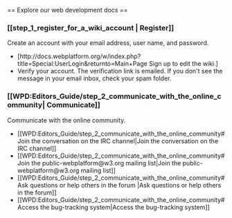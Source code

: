 == Explore our web development docs ==

<div class="topic-container">
  <div class="long-topic">
      <div class="place-holder"></div>
      <div class="inner">
        <h3>[[step_1_register_for_a_wiki_account | Register]]</h3>
        <p>Create an account with your email address, user name, and password.</p>
        <ul>
            <li>[http://docs.webplatform.org/w/index.php?title=Special:UserLogin&returnto=Main+Page Sign up to edit the wiki.]</li>
            <li>Verify your account. The verification link is emailed. If you don't see the message in your email inbox, check your spam folder.</li>
        </ul>
     </div>
  </div>
  
 <div class="long-topic"> 
     <div class="place-holder"></div>
    <div class="inner">
        <h3>[[WPD:Editors_Guide/step_2_communicate_with_the_online_community| Communicate]]</h3>
        <p> Communicate with the online community.</p>
            <ul>
            <li>[[WPD:Editors_Guide/step_2_communicate_with_the_online_community#Join the conversation on the IRC channel|Join the conversation on the IRC channel]]</li>
            <li>[[WPD:Editors_Guide/step_2_communicate_with_the_online_community#Join the public-webplatform@w3.org mailing list|Join the public-webplatform@w3.org mailing list]]</li>
            <li>[[WPD:Editors_Guide/step_2_communicate_with_the_online_community#Ask questions or help others in the forum |Ask questions or help others in the forum]]</li>
            <li>[[WPD:Editors_Guide/step_2_communicate_with_the_online_community#Access the bug-tracking system|Access the bug-tracking system]]</li>
        </ul>
     </div>
  </div>
 
<div class="clearfixboth"></div>
</div>